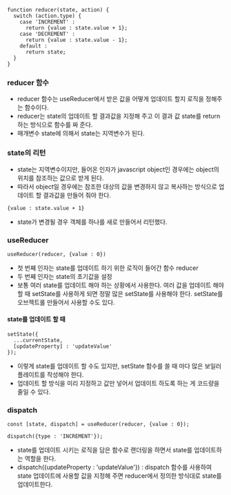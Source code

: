 ```
function reducer(state, action) {
  switch (action.type) {
    case 'INCREMENT' :
      return {value : state.value + 1};
    case 'DECREMENT' :
      return {value : state.value - 1};
    default :
      return state;
  }
}
```

### reducer 함수
- reducer 함수는 useReducer에서 받은 값을 어떻게 업데이트 할지 로직을 정해주는 함수이다.
- reducer는 state의 업데이트 할 결과값을 지정해 주고 이 결과 값 state를 return 하는 방식으로 함수를 짜 준다.
- 매개변수 state에 의해서 state는 지역변수가 된다.


### state의 리턴
- state는 지역변수이지만, 들어온 인자가 javascript object인 경우에는 object의 위치를 참조하는 값으로 받게 된다.
- 따라서 object일 경우에는 참조한 대상의 값을 변경하지 않고 복사하는 방식으로 업데이트 할 결과값을 만들어 줘야 한다.
```
{value : state.value + 1}
```
- state가 변경될 경우 객체를 하나를 새로 만들어서 리턴했다.

### useReducer
```
useReducer(reducer, {value : 0})
```
- 첫 번째 인자는 state를 업데이트 하기 위한 로직이 들어간 함수 reducer
- 두 번째 인자는 state의 초기값을 설정
- 보통 여러 state를 업데이트 해야 하는 상황에서 사용한다. 여러 값을 업데이트 해야 할 때 setState를 사용하게 되면 정말 많은 setState를 사용해야 한다. setState를 오브젝트롤 만들어서 사용할 수도 있다.

#### state를 업데이트 할 때
```
setState({
  ...currentState,
  [updateProperty] : 'updateValue'
});
```
- 이렇게 state를 업데이트 할 수도 있지만, setState 함수를 쓸 때 마다 많은 보일러 플레이트를 작성해야 한다.
- 업데이트 할 방식을 미리 지정하고 값만 넣어서 업데이트 하도록 하는 게 코드량을 줄일 수 있다.

### dispatch
```
const [state, dispatch] = useReducer(reducer, {value : 0});
```
```
dispatch({type : 'INCREMENT'});
```
- state를 업데이트 시키는 로직을 담은 함수로 랜더링을 하면서 state를 업데이트하는 역할을 한다.
- dispatch({updateProperty : 'updateValue'}) : dispatch 함수를 사용하여 state 업데이트에 사용할 값을 지정해 주면 reducer에서 정의한 방식대로 state를 업데이트한다.
